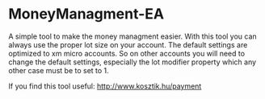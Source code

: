 # MoneyManagment-EA

A simple tool to make the money managment easier.
With this tool you can always use the proper lot size on your account.
The default settings are optimized to xm micro accounts. So on other accounts
you will need to change the default settings, especially the lot modifier property
which any other case must be to set to 1.









If you find this tool useful:
http://www.kosztik.hu/payment

